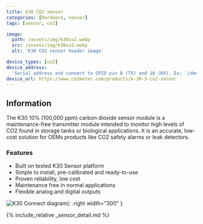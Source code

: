 ```yaml
---
title: K30 CO2 sensor
categories: [Hardware, Sensor]
tags: [sensor, co2]

image:
  path: /assets/img/k30co2.webp
  src: /assets/img/k30co2.webp
  alt: 'K30 CO2 sensor header image'

device_types: [co2]
device_address:
  'Serial address and connect to GPIO pin 8 (TX) and 10 (RX). Ex: `/dev/ttyS0`'
device_url: https://www.co2meter.com/products/k-30-3-co2-sensor
---
```


## Information

The K30 10% (100,000 ppm) carbon dioxide sensor module is a maintenance-free
transmitter module intended to monitor high levels of CO2 found in storage tanks
or biological applications. It is an accurate, low-cost solution for OEMs
products like CO2 safety alarms or leak detectors.

### Features

- Built on tested K30 Sensor platform
- Simple to install, pre-calibrated and ready-to-use
- Proven reliability, low cost
- Maintenance free in normal applications
- Flexible analog and digital outputs

![K30 Connect diagram](/assets/img/Serial.webp){: .right width="300" }

{% include_relative _sensor_detail.md %}
